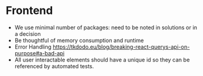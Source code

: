 # Frontend

- We use minimal number of packages: need to be noted in solutions or in a decision
- Be thoughtful of memory consumption and runtime
- Error Handling https://tkdodo.eu/blog/breaking-react-querys-api-on-purpose#a-bad-api
- All user interactable elements should have a unique id so they can be referenced by automated tests.
